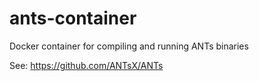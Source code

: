 # ants-container
Docker container for compiling and running ANTs binaries

See: https://github.com/ANTsX/ANTs
